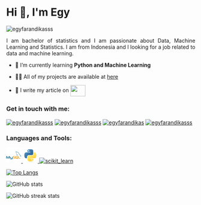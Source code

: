 <h1 align="left">Hi 👋, I'm Egy</h1>
<p align="left"> <img src="https://komarev.com/ghpvc/?username=egyfarandikasss&label=Profile%20views&color=ff0063&style=flat" alt="egyfarandikasss" /> </p>

<p align="justify">
  I am bachelor of statistics and I am passionate about Data, Machine Learning and Statistics. I am from Indonesia and I looking for a job related to data and machine learning. 
</p>

- 🌱 I’m currently learning **Python and Machine Learning**

- 👨‍💻 All of my projects are available at [here](https://github.com/egyfarandikasss?tab=repositories)

- 📝 I write my article on <a href="https://egyfarandikasss.medium.com/" target="blank"><img align="center" src="https://cdn.jsdelivr.net/npm/simple-icons@3.0.1/icons/medium.svg" height="30" width="40" /></a>

<h3 align="left">Get in touch with me:</h3>
<p align="left">
<a href="https://twitter.com/egyfarandikasss" target="blank"><img align="center" src="https://cdn.jsdelivr.net/npm/simple-icons@3.0.1/icons/twitter.svg" alt="egyfarandikasss" height="30" width="40" /></a>   
<a href="https://linkedin.com/in/egyfarandikasss" target="blank"><img align="center" src="https://cdn.jsdelivr.net/npm/simple-icons@3.0.1/icons/linkedin.svg" alt="egyfarandikasss" height="30" width="40" /></a>
<a href="https://kaggle.com/egyfarandikas" target="blank"><img align="center" src="https://cdn.jsdelivr.net/npm/simple-icons@3.0.1/icons/kaggle.svg" alt="egyfarandikas" height="30" width="40" /></a>  
<a href="https://instagram.com/egyfarandikasss" target="blank"><img align="center" src="https://cdn.jsdelivr.net/npm/simple-icons@3.0.1/icons/instagram.svg" alt="egyfarandikasss" height="30" width="40" /></a>
</p>

<h3 align="left">Languages and Tools:</h3>
<p align="left"> <a href="https://www.mysql.com/" target="_blank"> <img src="https://raw.githubusercontent.com/devicons/devicon/master/icons/mysql/mysql-original-wordmark.svg" alt="mysql" width="40" height="40"/> </a> <a href="https://www.python.org" target="_blank"> <img src="https://raw.githubusercontent.com/devicons/devicon/master/icons/python/python-original.svg" alt="python" width="40" height="40"/> </a> <a href="https://scikit-learn.org/" target="_blank"> <img src="https://upload.wikimedia.org/wikipedia/commons/0/05/Scikit_learn_logo_small.svg" alt="scikit_learn" width="40" height="40"/> </a> </p>

[![Top Langs](https://github-readme-stats.vercel.app/api/top-langs/?username=egyfarandikasss&theme=prussian)](https://github.com/anuraghazra/github-readme-stats)

![GitHub stats](https://github-readme-stats.vercel.app/api?username=egyfarandikasss&show_icons=true&theme=prussian)  

![GitHub streak stats](https://github-readme-streak-stats.herokuapp.com/?user=egyfarandikasss&theme=prussian)  
